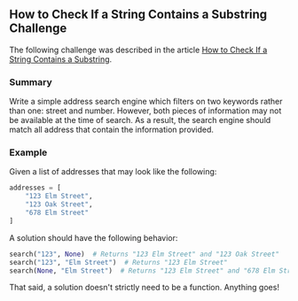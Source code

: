 ## How to Check If a String Contains a Substring Challenge

The following challenge was described in the article 
[How to Check If a String Contains a Substring](https://therenegadecoder.com/code/how-to-check-if-a-string-contains-a-substring-in-python/#challenge).

### Summary

Write a simple address search engine which filters on two keywords rather than one: street and number.
However, both pieces of information may not be available at the time of search. As a result,
the search engine should match all address that contain the information provided. 

### Example

Given a list of addresses that may look like the following:

```python
addresses = [
    "123 Elm Street",
    "123 Oak Street",
    "678 Elm Street"
]
```

A solution should have the following behavior:

```python
search("123", None)  # Returns "123 Elm Street" and "123 Oak Street"
search("123", "Elm Street")  # Returns "123 Elm Street"
search(None, "Elm Street")  # Returns "123 Elm Street" and "678 Elm Street"
```

That said, a solution doesn't strictly need to be a function. Anything goes!
